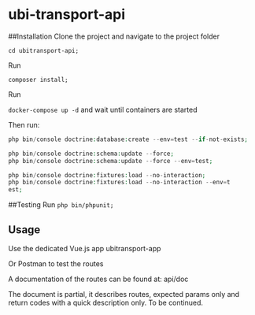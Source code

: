 # ubi-transport-api
##Installation
Clone the project and navigate to the project folder

`cd ubitransport-api;`

Run

`composer install;`

Run

`docker-compose up -d`
and wait until containers are started

Then run:
```php bin/console doctrine:database:create --if-not-exists;
php bin/console doctrine:database:create --env=test --if-not-exists;

php bin/console doctrine:schema:update --force;
php bin/console doctrine:schema:update --force --env=test;

php bin/console doctrine:fixtures:load --no-interaction;
php bin/console doctrine:fixtures:load --no-interaction --env=t
est;
```

##Testing
Run
`php bin/phpunit;`

## Usage
Use the dedicated Vue.js app ubitransport-app

Or Postman to test the routes

A documentation of the routes can be found at: api/doc

The document is partial, it describes routes, expected params only and return codes with a quick description only. To be continued.
